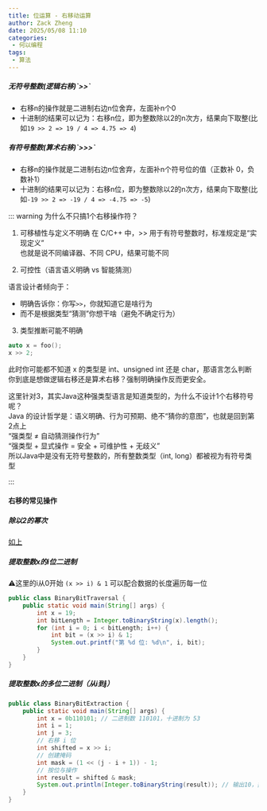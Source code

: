 ```yaml
---
title: 位运算 - 右移动运算
author: Zack Zheng
date: 2025/05/08 11:10
categories:
 - 何以编程
tags:
 - 算法
---
```



<h5>无符号整数(逻辑右移)`>>`</h5>

+ 右移n的操作就是二进制右边n位舍弃，左面补n个0
+ 十进制的结果可以记为：右移n位，即为整数除以2的n次方，结果向下取整(比如`19 >> 2 => 19 / 4 => 4.75 => 4`)

<h5>有符号整数(算术右移)`>>>`</h5>

+ 右移n的操作就是二进制右边n位舍弃，左面补n个符号位的值（正数补 0，负数补1）
+ 十进制的结果可以记为：右移n位，即为整数除以2的n次方，结果向下取整(比如`-19 >> 2 => -19 / 4 => -4.75 => -5`)

::: warning 为什么不只搞1个右移操作符？

1. 可移植性与定义不明确
在 C/C++ 中，>> 用于有符号整数时，标准规定是“实现定义”   
也就是说不同编译器、不同 CPU，结果可能不同

2. 可控性（语言语义明确 vs 智能猜测）

语言设计者倾向于：

+ 明确告诉你：你写`>>`，你就知道它是啥行为
+ 而不是根据类型“猜测”你想干啥（避免不确定行为）

3. 类型推断可能不明确

```cpp
auto x = foo();
x >> 2;
```
此时你可能都不知道 x 的类型是 int、unsigned int 还是 char，那语言怎么判断你到底是想做逻辑右移还是算术右移？强制明确操作反而更安全。


这里针对3，其实Java这种强类型语言是知道类型的，为什么不设计1个右移符号呢？    
Java 的设计哲学是：语义明确、行为可预期、绝不“猜你的意图”，也就是回到第2点上   
“强类型 ≠ 自动猜测操作行为”   
“强类型 + 显式操作 = 安全 + 可维护性 + 无歧义”   
所以Java中是没有无符号整数的，所有整数类型（int, long）都被视为有符号类型

:::



#### 右移的常见操作

##### 除以2的幂次
<a href="#">如上</a>

##### 提取整数x的i位二进制
⚠️这里的i从0开始
`(x >> i) & 1`
可以配合数据的长度遍历每一位

```java
public class BinaryBitTraversal {
    public static void main(String[] args) {
        int x = 19;
        int bitLength = Integer.toBinaryString(x).length();
        for (int i = 0; i < bitLength; i++) {
            int bit = (x >> i) & 1;
            System.out.printf("第 %d 位: %d\n", i, bit);
        }
    }
}    
```


##### 提取整数x的多位二进制（从i到j）

```java
public class BinaryBitExtraction {
    public static void main(String[] args) {
        int x = 0b110101; // 二进制数 110101，十进制为 53
        int i = 1;
        int j = 3;
        // 右移 i 位
        int shifted = x >> i;
        // 创建掩码
        int mask = (1 << (j - i + 1)) - 1;
        // 按位与操作
        int result = shifted & mask;
        System.out.println(Integer.toBinaryString(result)); // 输出10，提取出第 1 到第 3 位
    }
}    
```



